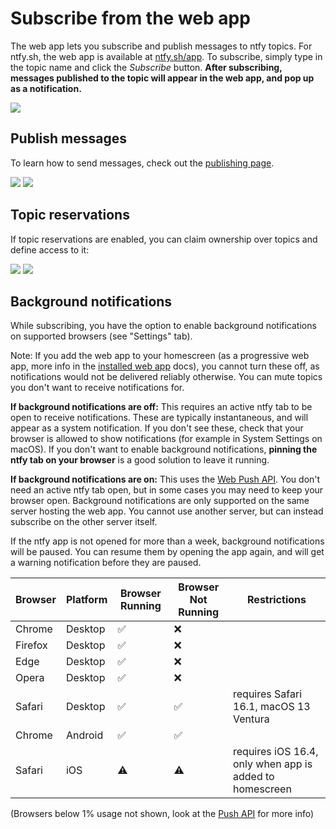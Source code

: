 # Subscribe from the web app
The web app lets you subscribe and publish messages to ntfy topics. For ntfy.sh, the web app is available at [ntfy.sh/app](https://ntfy.sh/app).
To subscribe, simply type in the topic name and click the *Subscribe* button. **After subscribing, messages published to the topic
will appear in the web app, and pop up as a notification.**

<div id="subscribe-screenshots" class="screenshots">
    <a href="../../static/img/web-subscribe.png"><img src="../../static/img/web-subscribe.png"/></a> 
</div>

## Publish messages
To learn how to send messages, check out the [publishing page](../publish.md).

<div id="web-screenshots" class="screenshots">
    <a href="../../static/img/web-detail.png"><img src="../../static/img/web-detail.png"/></a> 
    <a href="../../static/img/web-notification.png"><img src="../../static/img/web-notification.png"/></a>
</div>

## Topic reservations
If topic reservations are enabled, you can claim ownership over topics and define access to it:

<div id="reserve-screenshots" class="screenshots">
    <a href="../../static/img/web-reserve-topic.png"><img src="../../static/img/web-reserve-topic.png"/></a> 
    <a href="../../static/img/web-reserve-topic-dialog.png"><img src="../../static/img/web-reserve-topic-dialog.png"/></a>
</div>

## Background notifications
While subscribing, you have the option to enable background notifications on supported browsers (see "Settings" tab).

Note: If you add the web app to your homescreen (as a progressive web app, more info in the [installed web app](pwa.md)
docs), you cannot turn these off, as notifications would not be delivered reliably otherwise. You can mute topics you don't want to receive
notifications for.

**If background notifications are off:** This requires an active ntfy tab to be open to receive notifications. 
These are typically instantaneous, and will appear as a system notification. If you don't see these, check that your browser 
is allowed to show notifications (for example in System Settings on macOS). If you don't want to enable background notifications, 
**pinning the ntfy tab on your browser** is a good solution to leave it running.

**If background notifications are on:** This uses the [Web Push API](https://caniuse.com/push-api). You don't need an active 
ntfy tab open, but in some cases you may need to keep your browser open. Background notifications are only supported on the 
same server hosting the web app. You cannot use another server, but can instead subscribe on the other server itself.

If the ntfy app is not opened for more than a week, background notifications will be paused. You can resume them
by opening the app again, and will get a warning notification before they are paused.

| Browser | Platform | Browser Running | Browser Not Running | Restrictions                                            |
|---------|----------|-----------------|---------------------|---------------------------------------------------------|
| Chrome  | Desktop  | ✅               | ❌                   |                                                         |
| Firefox | Desktop  | ✅               | ❌                   |                                                         |
| Edge    | Desktop  | ✅               | ❌                   |                                                         |
| Opera   | Desktop  | ✅               | ❌                   |                                                         |
| Safari  | Desktop  | ✅               | ✅                   | requires Safari 16.1, macOS 13 Ventura                  |
| Chrome  | Android  | ✅               | ✅                   |                                                         |
| Safari  | iOS      | ⚠️              | ⚠️                  | requires iOS 16.4, only when app is added to homescreen |

(Browsers below 1% usage not shown, look at the [Push API](https://caniuse.com/push-api) for more info)

